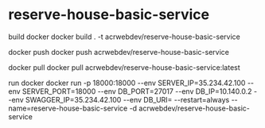 # reserve-house-basic-service

build docker
docker build . -t acrwebdev/reserve-house-basic-service

docker push
docker push acrwebdev/reserve-house-basic-service

docker pull
docker pull acrwebdev/reserve-house-basic-service:latest

run docker
docker run -p 18000:18000 --env SERVER_IP=35.234.42.100 --env SERVER_PORT=18000 --env DB_PORT=27017 --env DB_IP=10.140.0.2 --env SWAGGER_IP=35.234.42.100 --env DB_URI= --restart=always --name=reserve-house-basic-service -d acrwebdev/reserve-house-basic-service
